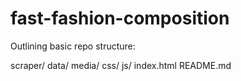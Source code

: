 # fast-fashion-composition

Outlining basic repo structure:

scraper/
data/
media/
css/
js/
index.html
README.md
